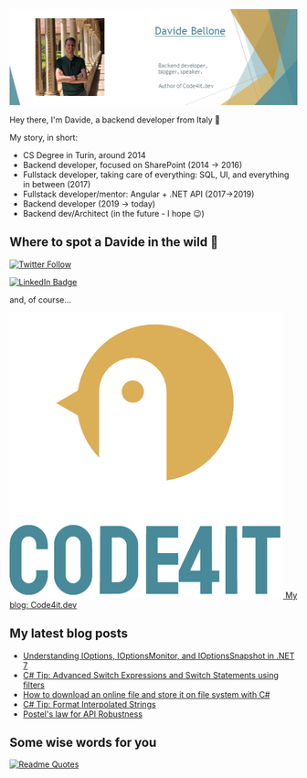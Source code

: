![Profile banner](./DavideBellone.png)

Hey there, I'm Davide, a backend developer from Italy 🤏 

My story, in short:

* CS Degree in Turin, around 2014
* Backend developer, focused on SharePoint (2014 -> 2016)
* Fullstack developer, taking care of everything: SQL, UI, and everything in between (2017)
* Fullstack developer/mentor: Angular + .NET API (2017->2019)
* Backend developer (2019 -> today)
* Backend dev/Architect (in the future - I hope 😉)

## Where to spot a Davide in the wild 🦏

[![Twitter Follow](https://img.shields.io/twitter/follow/BelloneDavide?label=Let%27s%20get%20in%20touch%20on%20Twitter&style=social)](https://twitter.com/BelloneDavide)

[![LinkedIn Badge](https://img.shields.io/badge/LinkedIn-Profile-informational?style=social&logo=linkedin)](https://www.linkedin.com/in/bellonedavide/)

and, of course...

[![Personal blog](./logo_small.png) My blog: Code4it.dev](https://www.code4it.dev/)


## My latest blog posts

<!-- BLOG-POST-LIST:START -->
- [Understanding IOptions, IOptionsMonitor, and IOptionsSnapshot in .NET 7](https://www.code4it.dev/blog/ioptions-ioptionsmonitor-ioptionssnapshot/)
- [C# Tip: Advanced Switch Expressions and Switch Statements using filters](https://www.code4it.dev/csharptips/switch-expressions-and-statements/)
- [How to download an online file and store it on file system with C#](https://www.code4it.dev/blog/download-and-save-files/)
- [C# Tip: Format Interpolated Strings](https://www.code4it.dev/csharptips/format-interpolated-strings/)
- [Postel&#39;s law for API Robustness](https://www.code4it.dev/architecture-notes/postel-law-for-api-robustness/)
<!-- BLOG-POST-LIST:END -->



## Some wise words for you

[![Readme Quotes](https://quotes-github-readme.vercel.app/api?type=horizontal&theme=light)](https://github.com/piyushsuthar/github-readme-quotes)

